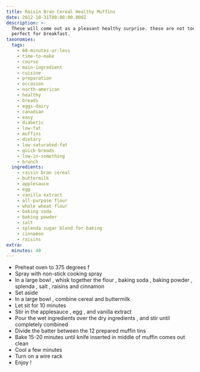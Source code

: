 ```yaml
---
title: Raisin Bran Cereal Healthy Muffins
date: 2012-10-31T00:00:00.000Z
description: >-
  These will come out as a pleasant healthy surprise. these are not too sweet;
  perfect for breakfast.
taxonomies:
  tags:
    - 60-minutes-or-less
    - time-to-make
    - course
    - main-ingredient
    - cuisine
    - preparation
    - occasion
    - north-american
    - healthy
    - breads
    - eggs-dairy
    - canadian
    - easy
    - diabetic
    - low-fat
    - muffins
    - dietary
    - low-saturated-fat
    - quick-breads
    - low-in-something
    - brunch
  ingredients:
    - raisin bran cereal
    - buttermilk
    - applesauce
    - egg
    - vanilla extract
    - all-purpose flour
    - whole wheat flour
    - baking soda
    - baking powder
    - salt
    - splenda sugar blend for baking
    - cinnamon
    - raisins
extra:
  minutes: 40
---
```

 - Preheat oven to 375 degrees f
 - Spray with non-stick cooking spray
 - In a large bowl , whisk together the flour , baking soda , baking powder , splenda , salt , raisins and cinnamon
 - Set aside
 - In a large bowl , combine cereal and buttermilk
 - Let sit for 10 minutes
 - Stir in the applesauce , egg , and vanilla extract
 - Pour the wet ingredients over the dry ingredients , and stir until completely combined
 - Divide the batter between the 12 prepared muffin tins
 - Bake 15-20 minutes until knife inserted in middle of muffin comes out clean
 - Cool a few minutes
 - Turn on a wire rack
 - Enjoy !
